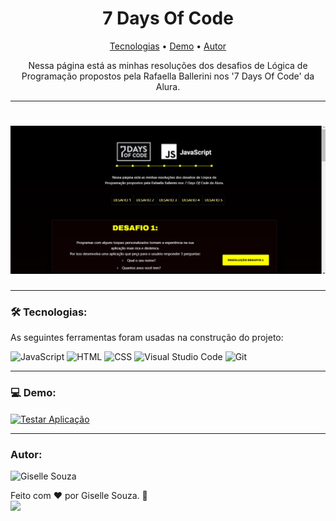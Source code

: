 <h1 align="center">7 Days Of Code</h1>

<p align="center">
 <a href="#-tecnologias">Tecnologias</a> •
 <a href="#-demo">Demo</a> •
 <a href="#autor">Autor</a>
</p>

<p align="center">Nessa página está as minhas resoluções dos desafios de Lógica de Programação propostos pela Rafaella Ballerini nos '7 Days Of Code' da Alura.</p>

---

<h1 align="center">
  <img alt="Gif com a demostração da página" title="Gif 7 Days Of Code" src="./Demo7daysOfCode.gif"/>
</h1>

---
 
### 🛠 Tecnologias:

As seguintes ferramentas foram usadas na construção do projeto:

![JavaScript](https://img.shields.io/badge/JavaScript-323330?style=flat&logo=javascript&logoColor=F7DF1E)
![HTML](https://img.shields.io/badge/HTML5-E34F26?style=flat&logo=html5&logoColor=white)
![CSS](https://img.shields.io/badge/CSS3-1572B6?style=flat&logo=css3&logoColor=white)
![Visual Studio Code](https://img.shields.io/badge/-Visual%20Studio%20Code-05122A?style=flat&logo=visual-studio-code&logoColor=007ACC)
![Git](https://img.shields.io/badge/-Git-05122A?style=flat&logo=git)

---

### 💻 Demo:

<a href="https://gisellesouzaa.github.io/CardapioCafeteria/" target="_blank"><img align="center" alt="Testar Aplicação" src="https://img.shields.io/badge/Clique_aqui_para_testar_a_página-6DB33F?style=flat&logoColor=white"></a>

---

### Autor:

<img alt="Giselle Souza" title="Giselle Souza" src="https://github.com/gisellesouzaa.png" height="100" width="100"/>

Feito com ❤️ por Giselle Souza. 👋
<br>
<a href="https://www.linkedin.com/in/giselle-de-souza-gabriel/" target="_blank"><img src="https://img.shields.io/badge/-LinkedIn-05122A?style=for-the-flat&logo=linkedin&logoColor=white" target="_blank"></a>